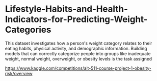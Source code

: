 # Lifestyle-Habits-and-Health-Indicators-for-Predicting-Weight-Categories
This dataset investigates how a person's weight category relates to their eating habits, physical activity, and demographic information. Building models that can correctly categorize people into groups like inadequate weight, normal weight, overweight, or obesity levels is the task assigned

https://www.kaggle.com/competitions/ait-511-course-project-1-obesity-risk/overview
